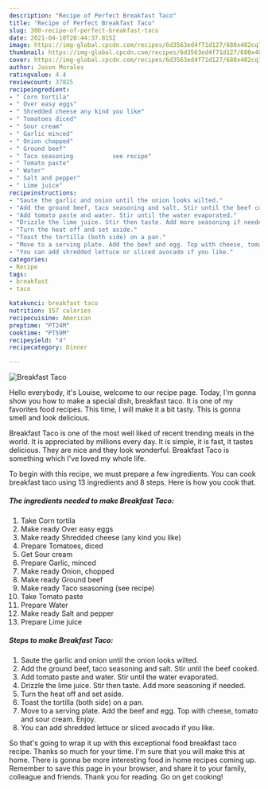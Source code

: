 ```yaml
---
description: "Recipe of Perfect Breakfast Taco"
title: "Recipe of Perfect Breakfast Taco"
slug: 300-recipe-of-perfect-breakfast-taco
date: 2021-04-10T20:44:37.815Z
image: https://img-global.cpcdn.com/recipes/6d3563ed4f71d127/680x482cq70/breakfast-taco-recipe-main-photo.jpg
thumbnail: https://img-global.cpcdn.com/recipes/6d3563ed4f71d127/680x482cq70/breakfast-taco-recipe-main-photo.jpg
cover: https://img-global.cpcdn.com/recipes/6d3563ed4f71d127/680x482cq70/breakfast-taco-recipe-main-photo.jpg
author: Jason Morales
ratingvalue: 4.4
reviewcount: 37825
recipeingredient:
- " Corn tortila"
- " Over easy eggs"
- " Shredded cheese any kind you like"
- " Tomatoes diced"
- " Sour cream"
- " Garlic minced"
- " Onion chopped"
- " Ground beef"
- " Taco seasoning           see recipe"
- " Tomato paste"
- " Water"
- " Salt and pepper"
- " Lime juice"
recipeinstructions:
- "Saute the garlic and onion until the onion looks wilted."
- "Add the ground beef, taco seasoning and salt. Stir until the beef cooked."
- "Add tomato paste and water. Stir until the water evaporated."
- "Drizzle the lime juice. Stir then taste. Add more seasoning if needed."
- "Turn the heat off and set aside."
- "Toast the tortilla (both side) on a pan."
- "Move to a serving plate. Add the beef and egg. Top with cheese, tomato and sour cream. Enjoy."
- "You can add shredded lettuce or sliced avocado if you like."
categories:
- Recipe
tags:
- breakfast
- taco

katakunci: breakfast taco 
nutrition: 157 calories
recipecuisine: American
preptime: "PT24M"
cooktime: "PT59M"
recipeyield: "4"
recipecategory: Dinner

---
```



![Breakfast Taco](https://img-global.cpcdn.com/recipes/6d3563ed4f71d127/680x482cq70/breakfast-taco-recipe-main-photo.jpg)

Hello everybody, it's Louise, welcome to our recipe page. Today, I'm gonna show you how to make a special dish, breakfast taco. It is one of my favorites food recipes. This time, I will make it a bit tasty. This is gonna smell and look delicious.

Breakfast Taco is one of the most well liked of recent trending meals in the world. It is appreciated by millions every day. It is simple, it is fast, it tastes delicious. They are nice and they look wonderful. Breakfast Taco is something which I've loved my whole life.




To begin with this recipe, we must prepare a few ingredients. You can cook breakfast taco using 13 ingredients and 8 steps. Here is how you cook that.

<!--inarticleads1-->

##### The ingredients needed to make Breakfast Taco:

1. Take  Corn tortila
1. Make ready  Over easy eggs
1. Make ready  Shredded cheese (any kind you like)
1. Prepare  Tomatoes, diced
1. Get  Sour cream
1. Prepare  Garlic, minced
1. Make ready  Onion, chopped
1. Make ready  Ground beef
1. Make ready  Taco seasoning           (see recipe)
1. Take  Tomato paste
1. Prepare  Water
1. Make ready  Salt and pepper
1. Prepare  Lime juice




<!--inarticleads2-->

##### Steps to make Breakfast Taco:

1. Saute the garlic and onion until the onion looks wilted.
1. Add the ground beef, taco seasoning and salt. Stir until the beef cooked.
1. Add tomato paste and water. Stir until the water evaporated.
1. Drizzle the lime juice. Stir then taste. Add more seasoning if needed.
1. Turn the heat off and set aside.
1. Toast the tortilla (both side) on a pan.
1. Move to a serving plate. Add the beef and egg. Top with cheese, tomato and sour cream. Enjoy.
1. You can add shredded lettuce or sliced avocado if you like.




So that's going to wrap it up with this exceptional food breakfast taco recipe. Thanks so much for your time. I'm sure that you will make this at home. There is gonna be more interesting food in home recipes coming up. Remember to save this page in your browser, and share it to your family, colleague and friends. Thank you for reading. Go on get cooking!
